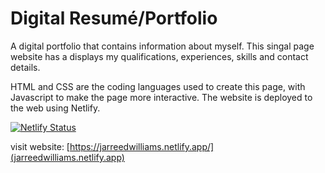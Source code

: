 # Digital Resumé/Portfolio

A digital portfolio that contains information about myself. This singal page website has a displays my qualifications, experiences, skills and contact details.

HTML and CSS are the coding languages used to create this page, with Javascript to make the page more interactive. The website is deployed to the web using Netlify.

[![Netlify Status](https://api.netlify.com/api/v1/badges/3375ab65-bd29-4e1b-9fcb-38a41a0de668/deploy-status)](https://app.netlify.com/sites/jarreedwilliams/deploys)

visit website: [https://jarreedwilliams.netlify.app/](jarreedwilliams.netlify.app)